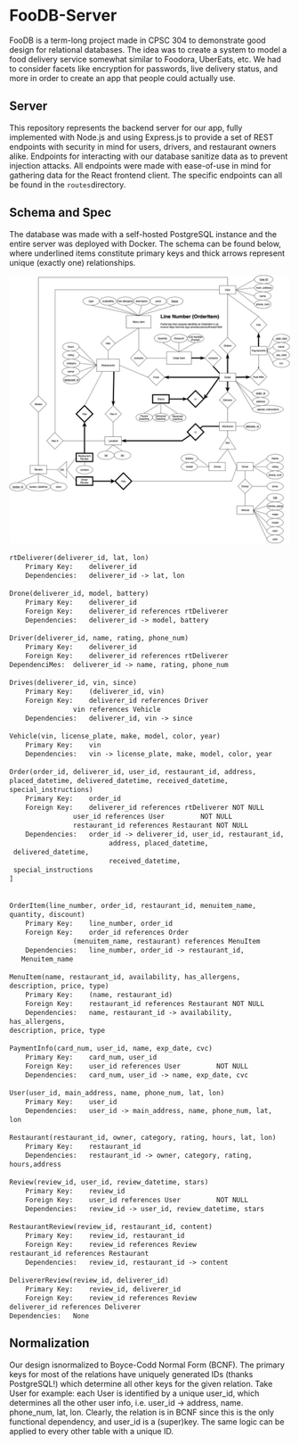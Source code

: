 # FooDB-Server

FooDB is a term-long project made in CPSC 304 to demonstrate good design for relational databases. The idea was to create a system to model a food delivery service somewhat similar to Foodora, UberEats, etc. We had to consider facets like encryption for passwords, live delivery status, and more in order to create an app that people could actually use.



## Server

This repository represents the backend server for our app, fully implemented with Node.js and using Express.js to provide a set of REST endpoints with security in mind for users, drivers, and restaurant owners alike. Endpoints for interacting with our database sanitize data as to prevent injection attacks. All endpoints were made  with ease-of-use in mind for gathering data for the React frontend client. The specific endpoints can all be found in the `routes`directory.



## Schema and Spec

The database was made with a self-hosted PostgreSQL instance and the entire server was deployed with Docker. The schema can be found below, where underlined items constitute primary keys and thick arrows represent unique (exactly one) relationships.

![er-diagram](/assets/er-diagram.png)

```
rtDeliverer(deliverer_id, lat, lon) 
	Primary Key:	deliverer_id
	Dependencies:	deliverer_id -> lat, lon

Drone(deliverer_id, model, battery)
	Primary Key:	deliverer_id
	Foreign Key:	deliverer_id references rtDeliverer
	Dependencies:	deliverer_id -> model, battery

Driver(deliverer_id, name, rating, phone_num)
	Primary Key:	deliverer_id
	Foreign Key:	deliverer_id references rtDeliverer
DependenciMes:	deliverer_id -> name, rating, phone_num

Drives(deliverer_id, vin, since)
	Primary Key: 	(deliverer_id, vin)
  	Foreign Key:	deliverer_id references Driver
				vin references Vehicle
	Dependencies:	deliverer_id, vin -> since

Vehicle(vin, license_plate, make, model, color, year)
	Primary Key:	vin
	Dependencies:	vin -> license_plate, make, model, color, year

Order(order_id, deliverer_id, user_id, restaurant_id, address, placed_datetime, delivered_datetime, received_datetime, special_instructions)
	Primary Key: 	order_id
	Foreign Key: 	deliverer_id references rtDeliverer	NOT NULL
				user_id references User			NOT NULL
				restaurant_id references Restaurant	NOT NULL
	Dependencies:	order_id -> deliverer_id, user_id, restaurant_id,
						 address, placed_datetime,
 delivered_datetime,
						 received_datetime,
 special_instructions
]


OrderItem(line_number, order_id, restaurant_id, menuitem_name, quantity, discount)
	Primary Key: 	line_number, order_id
	Foreign Key:	order_id references Order
				(menuitem_name, restaurant) references MenuItem
	Dependencies:	line_number, order_id -> restaurant_id,
   Menuitem_name

MenuItem(name, restaurant_id, availability, has_allergens, description, price, type)
	Primary Key:    (name, restaurant_id)
	Foreign Key:    restaurant_id references Restaurant	NOT NULL
	Dependencies:	name, restaurant_id -> availability,
has_allergens,
description, price, type

PaymentInfo(card_num, user_id, name, exp_date, cvc)
	Primary Key:	card_num, user_id
	Foreign Key:	user_id references User			NOT NULL
	Dependencies:	card_num, user_id -> name, exp_date, cvc

User(user_id, main_address, name, phone_num, lat, lon)
	Primary Key:	user_id
	Dependencies:	user_id -> main_address, name, phone_num, lat,
lon

Restaurant(restaurant_id, owner, category, rating, hours, lat, lon)
	Primary Key:	restaurant_id
	Dependencies:	restaurant_id -> owner, category, rating, hours,address

Review(review_id, user_id, review_datetime, stars)
	Primary Key:	review_id
	Foreign Key:	user_id references User			NOT NULL
	Dependencies:	review_id -> user_id, review_datetime, stars

RestaurantReview(review_id, restaurant_id, content)
	Primary Key:	review_id, restaurant_id
	Foreign Key:	review_id references Review
restaurant_id references Restaurant
	Dependencies:	review_id, restaurant_id -> content

DelivererReview(review_id, deliverer_id)
	Primary Key:	review_id, deliverer_id
	Foreign Key:	review_id references Review
deliverer_id references Deliverer
Dependencies:	None
```

## Normalization
Our design isnormalized to Boyce-Codd Normal Form (BCNF). The primary keys for most of the relations have uniquely generated IDs (thanks PostgreSQL!) which determine all other keys for the given relation. Take User for example: each User is identified by a unique user_id, which determines all the other user info, i.e. user_id -> address, name. phone_num, lat, lon. Clearly, the relation is in BCNF since this is the only functional dependency, and user_id is a (super)key. The same logic can be applied to every other table with a unique ID.
